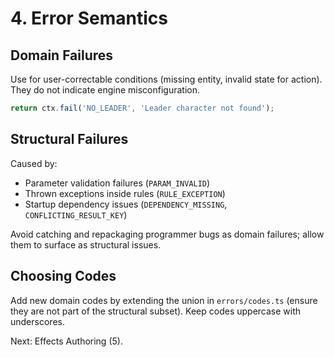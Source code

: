 # 4. Error Semantics

## Domain Failures
Use for user-correctable conditions (missing entity, invalid state for action). They do not indicate engine misconfiguration.
```ts
return ctx.fail('NO_LEADER', 'Leader character not found');
```

## Structural Failures
Caused by:
- Parameter validation failures (`PARAM_INVALID`)
- Thrown exceptions inside rules (`RULE_EXCEPTION`)
- Startup dependency issues (`DEPENDENCY_MISSING`, `CONFLICTING_RESULT_KEY`)

Avoid catching and repackaging programmer bugs as domain failures; allow them to surface as structural issues.

## Choosing Codes
Add new domain codes by extending the union in `errors/codes.ts` (ensure they are not part of the structural subset). Keep codes uppercase with underscores.

Next: Effects Authoring (5).

